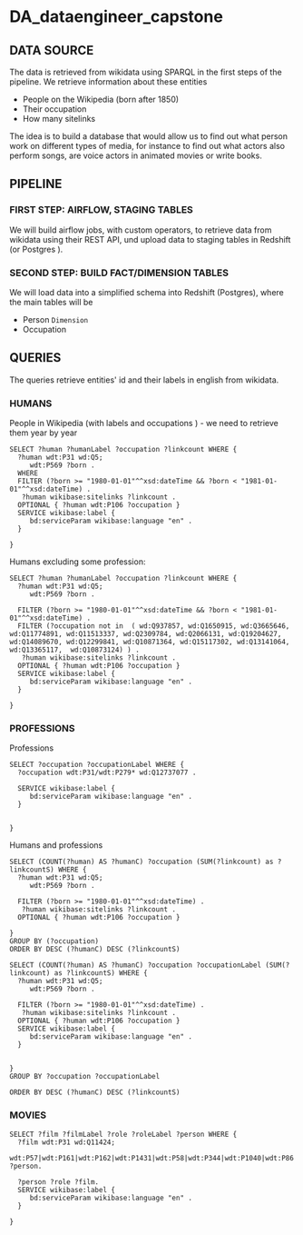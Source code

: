 # DA_dataengineer_capstone

## DATA SOURCE



The data is retrieved from wikidata using SPARQL in the first steps of the pipeline.
We retrieve information about these entities


* People on the Wikipedia (born after 1850)
* Their occupation
* How many sitelinks

The idea is to build a database that would allow us to find out what person work on different types of media, for instance to find out what actors also perform songs, are voice actors in animated movies or write books.




## PIPELINE

### FIRST STEP: AIRFLOW, STAGING TABLES

We will build airflow jobs, with custom operators, to retrieve data from wikidata using their REST API, und upload data to staging tables in Redshift (or Postgres ).

### SECOND STEP: BUILD FACT/DIMENSION TABLES

We will load data into a simplified schema into Redshift (Postgres), where the main tables will be

* Person `Dimension`
* Occupation 

## QUERIES

The queries retrieve entities' id and their labels in english from wikidata.

### HUMANS

People in Wikipedia (with labels and occupations    ) - we need to retrieve them year by year

```
SELECT ?human ?humanLabel ?occupation ?linkcount WHERE {
  ?human wdt:P31 wd:Q5;
     wdt:P569 ?born .
  WHERE 
  FILTER (?born >= "1980-01-01"^^xsd:dateTime && ?born < "1981-01-01"^^xsd:dateTime) .
   ?human wikibase:sitelinks ?linkcount .
  OPTIONAL { ?human wdt:P106 ?occupation } 
  SERVICE wikibase:label {
     bd:serviceParam wikibase:language "en" .
  }
  
}
```

Humans excluding some profession:

```
SELECT ?human ?humanLabel ?occupation ?linkcount WHERE {
  ?human wdt:P31 wd:Q5;
     wdt:P569 ?born .

  FILTER (?born >= "1980-01-01"^^xsd:dateTime && ?born < "1981-01-01"^^xsd:dateTime) .
  FILTER (?occupation not in  ( wd:Q937857, wd:Q1650915, wd:Q3665646, wd:Q11774891, wd:Q11513337, wd:Q2309784, wd:Q2066131, wd:Q19204627, wd:Q14089670, wd:Q12299841, wd:Q10871364, wd:Q15117302, wd:Q13141064, wd:Q13365117,  wd:Q10873124) ) . 
   ?human wikibase:sitelinks ?linkcount .
  OPTIONAL { ?human wdt:P106 ?occupation } 
  SERVICE wikibase:label {
     bd:serviceParam wikibase:language "en" .
  }
  
}
```


### PROFESSIONS

Professions

```
SELECT ?occupation ?occupationLabel WHERE {
  ?occupation wdt:P31/wdt:P279* wd:Q12737077 .

  SERVICE wikibase:label {
     bd:serviceParam wikibase:language "en" .
  }

  
}
```

Humans and professions

```
SELECT (COUNT(?human) AS ?humanC) ?occupation (SUM(?linkcount) as ?linkcountS) WHERE {
  ?human wdt:P31 wd:Q5;
     wdt:P569 ?born .
  
  FILTER (?born >= "1980-01-01"^^xsd:dateTime) .
   ?human wikibase:sitelinks ?linkcount .
  OPTIONAL { ?human wdt:P106 ?occupation } 
  
}
GROUP BY (?occupation)
ORDER BY DESC (?humanC) DESC (?linkcountS)
```

````
SELECT (COUNT(?human) AS ?humanC) ?occupation ?occupationLabel (SUM(?linkcount) as ?linkcountS) WHERE {
  ?human wdt:P31 wd:Q5;
     wdt:P569 ?born .
  
  FILTER (?born >= "1980-01-01"^^xsd:dateTime) .
   ?human wikibase:sitelinks ?linkcount .
  OPTIONAL { ?human wdt:P106 ?occupation } 
  SERVICE wikibase:label {
     bd:serviceParam wikibase:language "en" .
  }

  
}
GROUP BY ?occupation ?occupationLabel

ORDER BY DESC (?humanC) DESC (?linkcountS)
````

### MOVIES

```
SELECT ?film ?filmLabel ?role ?roleLabel ?person WHERE {
  ?film wdt:P31 wd:Q11424;
    wdt:P57|wdt:P161|wdt:P162|wdt:P1431|wdt:P58|wdt:P344|wdt:P1040|wdt:P86|wdt:P2515|wdt:p2554|wdt:P170|wdt:P725 ?person.
 
  ?person ?role ?film.
  SERVICE wikibase:label {
     bd:serviceParam wikibase:language "en" .
  }
  
}
```
